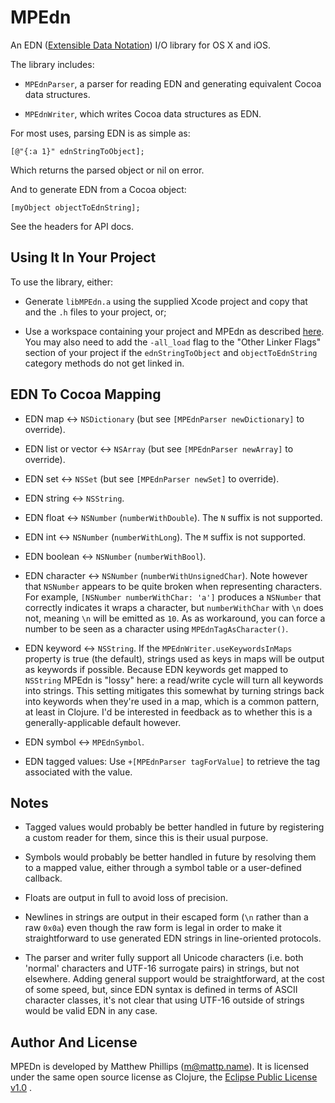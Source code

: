 # MPEdn

An EDN ([Extensible Data Notation](http://github.com/edn-format/edn)) I/O library for OS X and iOS.

The library includes:

* `MPEdnParser`, a parser for reading EDN and generating equivalent Cocoa data structures.

* `MPEdnWriter`, which writes Cocoa data structures as EDN.

For most uses, parsing EDN is as simple as:

    [@"{:a 1}" ednStringToObject];

Which returns the parsed object or nil on error.

And to generate EDN from a Cocoa object:

    [myObject objectToEdnString];

See the headers for API docs.


## Using It In Your Project

To use the library, either:

* Generate `libMPEdn.a` using the supplied Xcode project and copy that and the `.h` files to your project, or;

* Use a workspace containing your project and MPEdn as described [here][xcode_static_lib]. You may also need to add the `-all_load` flag to the "Other Linker Flags" section of your project if the `ednStringToObject` and `objectToEdnString` category methods do not get linked in.

[xcode_static_lib]: http://developer.apple.com/library/ios/#documentation/Xcode/Conceptual/ios_development_workflow/AA-Developing_a_Static_Library_and_Incorporating_It_in_Your_Application/archiving_an_application_that_uses_a_static_library.html


## EDN To Cocoa Mapping

* EDN map <-> `NSDictionary` (but see `[MPEdnParser newDictionary]` to override).

* EDN list or vector <-> `NSArray` (but see `[MPEdnParser newArray]` to override).

* EDN set <-> `NSSet` (but see `[MPEdnParser newSet]` to override).

* EDN string <-> `NSString`.

* EDN float <-> `NSNumber` (`numberWithDouble`). The `N` suffix is not supported.

* EDN int <-> `NSNumber` (`numberWithLong`). The `M` suffix is not supported.

* EDN boolean <-> `NSNumber` (`numberWithBool`).

* EDN character <-> `NSNumber` (`numberWithUnsignedChar`). Note however that `NSNumber` appears to be quite broken when representing characters. For example, `[NSNumber numberWithChar: 'a']` produces a `NSNumber` that correctly indicates it wraps a character, but `numberWithChar` with `\n` does not, meaning `\n` will be emitted as `10`. As as workaround, you can force a number to be seen as a character using `MPEdnTagAsCharacter()`.

* EDN keyword <-> `NSString`. If the `MPEdnWriter.useKeywordsInMaps` property is true (the default), strings used as keys in maps will be output as keywords if possible. Because EDN keywords get mapped to `NSString` MPEdn is "lossy" here: a read/write cycle will turn all keywords into strings. This setting mitigates this somewhat by turning strings back into keywords when they're used in a map, which is a common pattern, at least in Clojure. I'd be interested in feedback as to whether this is a generally-applicable default however.

* EDN symbol <-> `MPEdnSymbol`.

* EDN tagged values: Use `+[MPEdnParser tagForValue]` to retrieve the tag associated with the value.


## Notes

* Tagged values would probably be better handled in future by registering a custom reader for them, since this is their usual purpose.

* Symbols would probably be better handled in future by resolving them to a mapped value, either through a symbol table or a user-defined callback.

* Floats are output in full to avoid loss of precision.

* Newlines in strings are output in their escaped form (`\n` rather than a raw `0x0a`) even though the raw form is legal in order to make it straightforward to use generated EDN strings in line-oriented protocols.

* The parser and writer fully support all Unicode characters (i.e. both 'normal' characters and UTF-16 surrogate pairs) in strings, but not elsewhere. Adding general support would be straightforward, at the cost of some speed, but, since EDN syntax is defined in terms of ASCII character classes, it's not clear that using UTF-16 outside of strings would be valid EDN in any case.


## Author And License

MPEDn is developed by Matthew Phillips (<m@mattp.name>). It is licensed under the same open source license as Clojure, the [Eclipse Public License v1.0][epl] .

[epl]: http://opensource.org/licenses/eclipse-1.0.php
